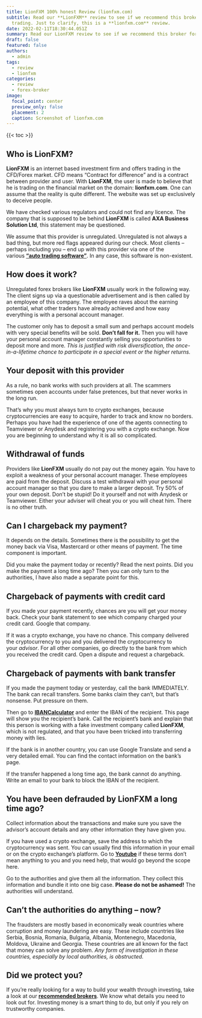 ```yaml
---
title: LionFXM 100% honest Review (lionfxm.com)
subtitle: Read our **LionFXM** review to see if we recommend this broker for
  trading. Just to clarify, this is a **lionfxm.com** review.
date: 2022-02-11T18:30:44.051Z
summary: Read our LionFXM review to see if we recommend this broker for trading. Just to clarify, this is a lionfxm.com review.
draft: false
featured: false
authors:
  - admin
tags:
  - review
  - lionfxm
categories:
  - review
  - forex-broker
image:
  focal_point: center
  preview_only: false
  placement: 2
  caption: Screenshot of lionfxm.com
---
```


<!--StartFragment-->

{{< toc >}}

## Who is LionFXM?

**LionFXM** is an internet based investment firm and offers trading in the CFD/Forex market. CFD means “Contract for difference” and is a contract between provider and user. With **LionFXM**, the user is made to believe that he is trading on the financial market on the domain: **lionfxm.com**. One can assume that the reality is quite different. The website was set up exclusively to deceive people.

We have checked various regulators and could not find any licence. The company that is supposed to be behind **LionFXM** is called **AXA Business Solution Ltd**, this statement may be questioned.

We assume that this provider is unregulated. Unregulated is not always a bad thing, but more red flags appeared during our check. Most clients – perhaps including you – end up with this provider via one of the various **[“auto trading software”](https://satorex.com/auto-trading-software/)**. In any case, this software is non-existent.

## How does it work?

Unregulated forex brokers like **LionFXM** usually work in the following way. The client signs up via a questionable advertisement and is then called by an employee of this company. The employee raves about the earning potential, what other traders have already achieved and how easy everything is with a personal account manager.

The customer only has to deposit a small sum and perhaps account models with very special benefits will be sold. **Don’t fall for it.** Then you will have your personal account manager constantly selling you opportunities to deposit more and more. *This is justified with risk diversification, the once-in-a-lifetime chance to participate in a special event or the higher returns.*

## Your deposit with this provider

As a rule, no bank works with such providers at all. The scammers sometimes open accounts under false pretences, but that never works in the long run.

That’s why you must always turn to crypto exchanges, because cryptocurrencies are easy to acquire, harder to track and know no borders. Perhaps you have had the experience of one of the agents connecting to Teamviewer or Anydesk and registering you with a crypto exchange. Now you are beginning to understand why it is all so complicated.

## Withdrawal of funds

Providers like **LionFXM** usually do not pay out the money again. You have to exploit a weakness of your personal account manager. These employees are paid from the deposit. Discuss a test withdrawal with your personal account manager so that you dare to make a larger deposit. Try 50% of your own deposit. Don’t be stupid! Do it yourself and not with Anydesk or Teamviewer. Either your adviser will cheat you or you will cheat him. There is no other truth.

## Can I chargeback my payment?

It depends on the details. Sometimes there is the possibility to get the money back via Visa, Mastercard or other means of payment. The time component is important.

Did you make the payment today or recently? Read the next points. Did you make the payment a long time ago? Then you can only turn to the authorities, I have also made a separate point for this.

## Chargeback of payments with credit card

If you made your payment recently, chances are you will get your money back. Check your bank statement to see which company charged your credit card. Google that company.

If it was a crypto exchange, you have no chance. This company delivered the cryptocurrency to you and you delivered the cryptocurrency to your *advisor*. For all other companies, go directly to the bank from which you received the credit card. Open a dispute and request a chargeback.

## Chargeback of payments with bank transfer

If you made the payment today or yesterday, call the bank IMMEDIATELY. The bank can recall transfers. Some banks claim they can’t, but that’s nonsense. Put pressure on them.

Then go to **[IBANCalculator](https://www.ibancalculator.com/)** and enter the IBAN of the recipient. This page will show you the recipient’s bank. Call the recipient’s bank and explain that this person is working with a fake investment company called **LionFXM**, which is not regulated, and that you have been tricked into transferring money with lies.

If the bank is in another country, you can use Google Translate and send a very detailed email. You can find the contact information on the bank’s page.

If the transfer happened a long time ago, the bank cannot do anything. Write an email to your bank to block the IBAN of the recipient.

## You have been defrauded by LionFXM a long time ago?

Collect information about the transactions and make sure you save the advisor’s account details and any other information they have given you.

If you have used a crypto exchange, save the address to which the cryptocurrency was sent. You can usually find this information in your email or on the crypto exchange’s platform. Go to **[Youtube](https://www.youtube.com/results?search_query=crypo+terms)** if these terms don’t mean anything to you and you need help, that would go beyond the scope here.

Go to the authorities and give them all the information. They collect this information and bundle it into one big case. **Please do not be ashamed!** The authorities will understand.

## Can’t the authorities do anything – now?

The fraudsters are mostly based in economically weak countries where corruption and money laundering are easy. These include countries like Serbia, Bosnia, Romania, Bulgaria, Albania, Montenegro, Macedonia, Moldova, Ukraine and Georgia. These countries are all known for the fact that money can solve any problem. *Any form of investigation in these countries, especially by local authorities, is obstructed.*

## Did we protect you?

If you’re really looking for a way to build your wealth through investing, take a look at our **[recommended brokers](https://satorex.com/recommendations/)**. We know what details you need to look out for. Investing money is a smart thing to do, but only if you rely on trustworthy companies.

<!--EndFragment-->